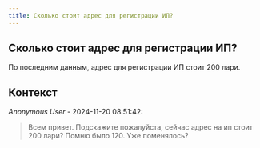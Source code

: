 ```yaml
---
title: Сколько стоит адрес для регистрации ИП?
---
```


## Сколько стоит адрес для регистрации ИП?

По последним данным, адрес для регистрации ИП стоит 200 лари.

## Контекст

_Anonymous User_ - 2024-11-20 08:51:42:

> Всем привет. Подскажите пожалуйста, сейчас адрес на ип стоит 200 лари? Помню было 120. Уже поменялось?
